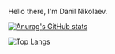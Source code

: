 Hello there, I'm Danil Nikolaev.





[![Anurag's GitHub stats](https://github-readme-stats.vercel.app/api?username=melod1n&show_icons=true&theme=radical&count_private=true&include_all_commits=true&card_width=500)](https://github.com/anuraghazra/github-readme-stats)

[![Top Langs](https://github-readme-stats.vercel.app/api/top-langs/?username=melod1n&show_icons=true&theme=radical&count_private=true&layout=compact&card_width=500)](https://github.com/anuraghazra/github-readme-stats)

<!--
**melod1n/melod1n** is a ✨ _special_ ✨ repository because its `README.md` (this file) appears on your GitHub profile.

Here are some ideas to get you started:

- 🔭 I’m currently working on ...
- 🌱 I’m currently learning ...
- 👯 I’m looking to collaborate on ...
- 🤔 I’m looking for help with ...
- 💬 Ask me about ...
- 📫 How to reach me: ...
- 😄 Pronouns: ...
- ⚡ Fun fact: ...
-->
